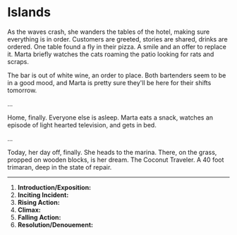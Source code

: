 # Islands

As the waves crash, she wanders the tables of the hotel, making sure everything is in order. Customers are greeted, stories are shared, drinks are ordered. One table found a fly in their pizza. A smile and an offer to replace it. Marta briefly watches the cats roaming the patio looking for rats and scraps. 

The bar is out of white wine, an order to place. Both bartenders seem to be in a good mood, and Marta is pretty sure they'll be here for their shifts tomorrow.


...


Home, finally. Everyone else is asleep. Marta eats a snack, watches an episode of light hearted television, and gets in bed.

...

Today, her day off, finally. She heads to the marina. There, on the grass, propped on wooden blocks, is her dream. The Coconut Traveler. A 40 foot trimaran, deep in the state of repair.

---

1. **Introduction/Exposition:** 
2. **Inciting Incident:** 
3. **Rising Action:** 
4. **Climax:** 
5. **Falling Action:** 
6. **Resolution/Denouement:**